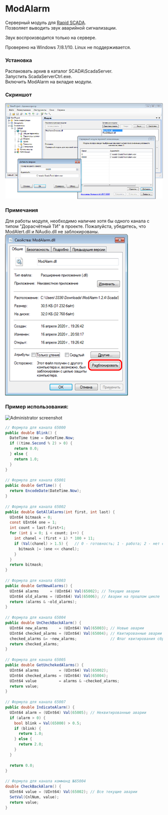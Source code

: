 ﻿# ModAlarm
Серверный модуль для [Rapid SCADA](https://rapidscada.ru/).  
Позволяет выводить звук аварийной сигнализации.

Звук воспроизводится только на сервере.

Проверено на Windows 7/8.1/10. Linux не поддерживается.

### Установка
Распаковать архив в каталог SCADA\ScadaServer.  
Запустить ScadaServerCtrl.exe.  
Включить ModAlarm на вкладке модули.

### Скриншот
![ModAlarm screenshot](https://github.com/kolod/modalarm/raw/master/screenshot.ru.png)

### Примечания
Для работы модуля, необходимо наличие хотя бы одного канала с типом "Дорасчётный ТИ" в проекте.
Пожалуйста, убедитесь, что ModAlert.dll и NAudio.dll не заблокированы.
![ModAlarm unlock screenshot](https://github.com/kolod/modalarm/raw/master/screenshot-unlock.ru.png)

### Пример использования:
![Administrator screenshot](https://github.com/kolod/modalarm/raw/master/screenshot-setup.ru.png)

```C#
// Формула для канала 65000
public double Blink() {
  DateTime time = DateTime.Now;
  if ((time.Second % 2) > 0) {
    return 0.0;
  } else {
    return 1.0;
  }
}

// Формула для канала 65001
public double GetTime() {
  return EncodeDate(DateTime.Now);
}

// Формула для канала 65002
public double GetAllAlarms(int first, int last) {
  UInt64 bitmask = 0;
  const UInt64 one = 1;
  int count = last-first+1;
  for (int i = 0; i < count; i++) {
    int chanel = (first + i) * 100 + 11;
    if (Val(chanel) > 1.5) {   // 0 - готовность; 1 - работа; 2 - нет связи; 3 - авария
      bitmask |= (one << chanel);
    }
  }
  return bitmask;
}

// Формула для канала 65003
public double GetNewAlarms() {
  UInt64 alarms     = (UInt64) Val(65002); // Текущие аварии
  UInt64 old_alarms = (UInt64) Val(65006); // Аварии на прошлом цикле
  return (alarms & ~old_alarms);
}

// Формула для канала 65004
public double UnCheckBackAlarm() {
  UInt64 new_alarms     = (UInt64) Val(65003); // Новые аварии
  UInt64 checked_alarms = (UInt64) Val(65004); // Квитированные аварии
  checked_alarms &= ~new_alarms;               // Флаг квитирования сбрасывается при отсутствии аварии
  return checked_alarms;
}

// Формула для канала 65005
public double GetUnchekedAlarms() {
  UInt64 alarms         = (UInt64) Val(65002);
  UInt64 checked_alarms = (UInt64) Val(65004);
  UInt64 value          = alarms & ~checked_alarms;
  return value;
}

// Формула для канала 65007
public double IndicateAlarm() {
  UInt64 alarm = (UInt64) Val(65005); // Неквитированные аварии
  if (alarm > 0) {
    bool blink = Val(65000) > 0.5;
    if (blink) {
      return 1.0;
    } else {
      return 2.0;
    }
  }

  return 0.0;
}

// Формула для канала комманд №65004
double CheckBackAlarm() {
  UInt64 value = (UInt64) Val(65002); // Все текущие аварии
  SetVal(CnlNum, value);
  return value;
}
```